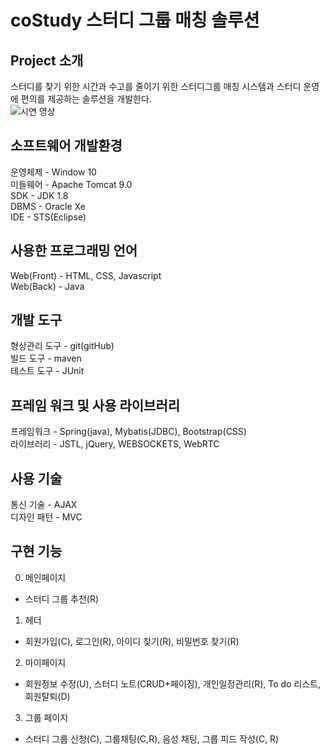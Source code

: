 
# coStudy 스터디 그룹 매칭 솔루션

## Project 소개

스터디를 찾기 위한 시간과 수고를 줄이기 위한 스터디그룹 매칭 시스템과 스터디 운영에 편의를 제공하는 솔루션을 개발한다.  
![시연 영상](https://user-images.githubusercontent.com/81788884/143448457-b1c20642-fda9-453e-8bec-8d6c80e8195b.gif)

## 소프트웨어 개발환경  
운영체제 - Window 10  
미들웨어 - Apache Tomcat 9.0  
SDK -  JDK 1.8   
DBMS - Oracle Xe  
IDE - STS(Eclipse)  

## 사용한 프로그래밍 언어
Web(Front) - HTML, CSS, Javascript  
Web(Back) - Java  

## 개발 도구
형상관리 도구 - git(gitHub)  
빌드 도구 - maven  
테스트 도구 - JUnit  

## 프레임 워크 및 사용 라이브러리
프레임워크 - Spring(java), Mybatis(JDBC), Bootstrap(CSS)  
라이브러리 - JSTL, jQuery, WEBSOCKETS, WebRTC  

## 사용 기술
통신 기술 - AJAX  
디자인 패턴 - MVC


    
## 구현 기능

0. 메인페이지
- 스터디 그룹 추천(R)

1. 헤더
- 회원가입(C), 로그인(R), 아이디 찾기(R), 비밀번호 찾기(R)

2. 마이페이지
- 회원정보 수정(U), 스터디 노트(CRUD+페이징), 개인일정관리(R), To do 리스트, 회원탈퇴(D)

3. 그룹 페이지
- 스터디 그룹 신청(C), 그룹채팅(C,R), 음성 채팅, 그룹 피드 작성(C, R)


    





